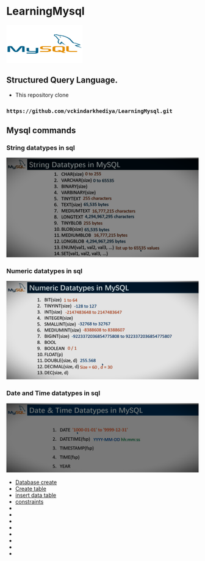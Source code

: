 # LearningMysql

<code align=center><img src="https://github.com/devicons/devicon/blob/master/icons/mysql/mysql-original-wordmark.svg" title="mysql" alt="mysql" width="200" height="100"/></code>

## Structured Query Language.

* This repository clone
### `https://github.com/vckindarkhediya/LearningMysql.git`

## Mysql commands

### String datatypes in sql 
<code align=center><img src="string_datatypes.png" title="string datatypes" alt="string" /></code>


### Numeric datatypes in sql 
<code align=center><img src="numeric_datatypes.png" title="numeric datatypes" alt="numeric" /></code>


### Date and Time datatypes in sql 
<code align=center><img src="date_and_time_datatypes.png" title="date_and_time datatypes" alt="date_and_time" /></code>


* [Database create ](https://github.com/vckindarkhediya/LearningMysql/blob/mysql/Day-1-Learning/index.html)
* [Create table ](https://github.com/vckindarkhediya/LearningMysql/blob/mysql/Day-2-Learning/index.html)
* [insert data table](https://github.com/vckindarkhediya/LearningMysql/blob/mysql/Day-3-Learning/index.html)
* [constraints](https://github.com/vckindarkhediya/LearningMysql/blob/mysql/Day-4-Learning/index.html)
* []()
* []()
* []()
* []()
* []()
* []()
* []()
* []()